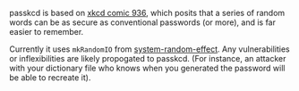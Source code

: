 passkcd is based on [xkcd comic 936](http://xkcd.com/936/), which posits that a series of
random words can be as secure as conventional passwords (or more), and is far easier to
remember.

Currently it uses `mkRandomIO` from [system-random-effect](
http://hackage.haskell.org/package/system-random-effect).
Any vulnerabilities or inflexibilities are likely propogated to passkcd.
(For instance, an attacker with your dictionary file who knows when you
generated the password will be able to recreate it).
